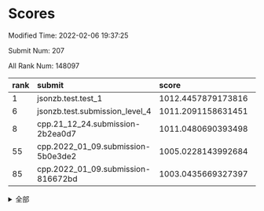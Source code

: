 # Scores

Modified Time: 2022-02-06 19:37:25

Submit Num: 207

All Rank Num: 148097

| rank |               submit               |       score        |       sigma        | pk_num |
| :--- | :--------------------------------- | :----------------- | :----------------- | :----- |
| 1    | jsonzb.test.test_1                 | 1012.4457879173816 | 0.7921000795925074 | 2864   |
| 6    | jsonzb.test.submission_level_4     | 1011.2091158631451 | 0.7667843354462253 | 2862   |
| 8    | cpp.21_12_24.submission-2b2ea0d7   | 1011.0480690393498 | 0.7640346068010747 | 2865   |
| 55   | cpp.2022_01_09.submission-5b0e3de2 | 1005.0228143992684 | 0.7325559509759642 | 2858   |
| 85   | cpp.2022_01_09.submission-816672bd | 1003.0435669327397 | 0.716099490611561  | 2864   |


<details>
<summary>全部</summary>

| rank |                 submit                 |       score        |       sigma        | pk_num |
| :--- | :------------------------------------- | :----------------- | :----------------- | :----- |
| 1    | jsonzb.test.test_1                     | 1012.4457879173816 | 0.7921000795925074 | 2864   |
| 2    | gobigger.level_3.submission_level_3_8  | 1011.9787360629523 | 0.7802091443688488 | 2859   |
| 3    | gobigger.level_3.submission_level_3_37 | 1011.7516744747683 | 0.7731432337783658 | 2865   |
| 4    | gobigger.level_3.submission_level_3_5  | 1011.3538384041666 | 0.7925577148148142 | 2863   |
| 5    | gobigger.level_3.submission_level_3_6  | 1011.3047182330712 | 0.7780047742574835 | 2865   |
| 6    | jsonzb.test.submission_level_4         | 1011.2091158631451 | 0.7667843354462253 | 2862   |
| 7    | gobigger.level_3.submission_level_3_38 | 1011.1737961221679 | 0.7715988214868955 | 2863   |
| 8    | cpp.21_12_24.submission-2b2ea0d7       | 1011.0480690393498 | 0.7640346068010747 | 2865   |
| 9    | gobigger.level_3.submission_level_3_19 | 1011.0071340110964 | 0.7593255990956502 | 2863   |
| 10   | gobigger.level_3.submission_level_3_12 | 1010.9916321167069 | 0.7602756823068549 | 2859   |
| 11   | gobigger.level_3.submission_level_3_48 | 1010.9796301510164 | 0.754890496916249  | 2858   |
| 12   | gobigger.level_3.submission_level_3_44 | 1010.9761654315857 | 0.7664342514432949 | 2863   |
| 13   | gobigger.level_3.submission_level_3_35 | 1010.9446306555809 | 0.772172043414852  | 2858   |
| 14   | gobigger.level_3.submission_level_3_22 | 1010.9334078372839 | 0.7434785841516542 | 2859   |
| 15   | gobigger.level_3.submission_level_3_46 | 1010.8106440491086 | 0.7670219542088237 | 2860   |
| 16   | gobigger.level_3.submission_level_3_45 | 1010.7550262430085 | 0.7839342482467041 | 2861   |
| 17   | gobigger.level_3.submission_level_3_3  | 1010.7232675823465 | 0.7776331405210144 | 2862   |
| 18   | gobigger.level_3.submission_level_3_30 | 1010.6973255653637 | 0.7806434554336161 | 2864   |
| 19   | gobigger.level_3.submission_level_3_2  | 1010.6694521999884 | 0.7435829085956815 | 2857   |
| 20   | gobigger.level_3.submission_level_3_25 | 1010.643638266623  | 0.7707715182816541 | 2861   |
| 21   | gobigger.level_3.submission_level_3_43 | 1010.5898951180943 | 0.7752095129090144 | 2858   |
| 22   | gobigger.level_3.submission_level_3_13 | 1010.5785724915135 | 0.758977901068101  | 2867   |
| 23   | gobigger.level_3.submission_level_3_23 | 1010.5742445988423 | 0.7513545353740382 | 2869   |
| 24   | gobigger.level_3.submission_level_3_21 | 1010.4405215472507 | 0.783706637861985  | 2863   |
| 25   | gobigger.level_3.submission_level_3_36 | 1010.1903720467511 | 0.7669557738709439 | 2864   |
| 26   | gobigger.level_3.submission_level_3_32 | 1010.1870010304907 | 0.7670780675960577 | 2862   |
| 27   | gobigger.level_3.submission_level_3_16 | 1010.1714826437857 | 0.7662522615698668 | 2858   |
| 28   | gobigger.level_3.submission_level_3_17 | 1010.125110087072  | 0.7524654527910303 | 2864   |
| 29   | gobigger.level_3.submission_level_3_33 | 1010.0992425198423 | 0.7713909931807367 | 2863   |
| 30   | gobigger.level_3.submission_level_3_42 | 1010.0299904056968 | 0.7644601783126561 | 2866   |
| 31   | gobigger.level_3.submission_level_3_49 | 1009.9069466060623 | 0.7616183397883254 | 2858   |
| 32   | gobigger.level_3.submission_level_3_40 | 1009.7316101961319 | 0.7641144785409189 | 2862   |
| 33   | gobigger.level_3.submission_level_3_9  | 1009.6388902120751 | 0.7430924269565172 | 2867   |
| 34   | gobigger.level_3.submission_level_3_34 | 1009.6323579262488 | 0.7488721866931842 | 2863   |
| 35   | gobigger.level_3.submission_level_3_4  | 1009.5957040421772 | 0.7420451526892248 | 2862   |
| 36   | gobigger.level_3.submission_level_3_39 | 1009.5352366853459 | 0.7593180457766561 | 2860   |
| 37   | gobigger.level_3.submission_level_3_18 | 1009.5215998810537 | 0.7386819454818204 | 2861   |
| 38   | gobigger.level_3.submission_level_3_15 | 1009.4927814264375 | 0.7561820389887728 | 2858   |
| 39   | gobigger.level_3.submission_level_3_41 | 1009.447356263607  | 0.7678376787925082 | 2860   |
| 40   | gobigger.level_3.submission_level_3_31 | 1009.3249969056077 | 0.739876534878852  | 2863   |
| 41   | gobigger.level_3.submission_level_3_27 | 1009.2675392114946 | 0.7465443894901128 | 2861   |
| 42   | gobigger.level_3.submission_level_3_26 | 1009.2100577984488 | 0.7286327312605994 | 2862   |
| 43   | gobigger.level_3.submission_level_3_0  | 1009.1947786854672 | 0.7510219573871946 | 2863   |
| 44   | gobigger.level_3.submission_level_3_14 | 1008.8840140493022 | 0.748804774880636  | 2861   |
| 45   | gobigger.level_3.submission_level_3_24 | 1008.8730623519339 | 0.7524526631563703 | 2864   |
| 46   | gobigger.level_3.submission_level_3_47 | 1008.8294076482983 | 0.7475760400043605 | 2859   |
| 47   | gobigger.level_3.submission_level_3_29 | 1008.7993883236956 | 0.761859688591924  | 2865   |
| 48   | gobigger.level_3.submission_level_3_7  | 1008.7866513600148 | 0.7491034598900601 | 2863   |
| 49   | gobigger.level_3.submission_level_3_11 | 1008.7774543326916 | 0.7402800267318467 | 2859   |
| 50   | gobigger.level_3.submission_level_3_28 | 1008.7384881039766 | 0.7530327783641716 | 2858   |
| 51   | gobigger.level_3.submission_level_3_1  | 1008.6640320324431 | 0.7370443336615632 | 2857   |
| 52   | gobigger.level_3.submission_level_3_10 | 1008.225006411548  | 0.7317348680369344 | 2858   |
| 53   | gobigger.level_3.submission_level_3_20 | 1008.2237175894842 | 0.7480346553130751 | 2858   |
| 54   | gobigger.level_1.submission_level_1_11 | 1005.0590204176109 | 0.7343653815005715 | 2859   |
| 55   | cpp.2022_01_09.submission-5b0e3de2     | 1005.0228143992684 | 0.7325559509759642 | 2858   |
| 56   | gobigger.level_1.submission_level_1_29 | 1004.8601364558896 | 0.7221352645759851 | 2862   |
| 57   | gobigger.level_1.submission_level_1_39 | 1004.653632251419  | 0.7224435463463547 | 2857   |
| 58   | gobigger.level_1.submission_level_1_23 | 1004.3977216018673 | 0.7173719528652848 | 2863   |
| 59   | gobigger.level_1.submission_level_1_1  | 1004.178295934668  | 0.727167590134798  | 2867   |
| 60   | gobigger.level_1.submission_level_1_28 | 1004.0934316266245 | 0.7151068810856437 | 2866   |
| 61   | gobigger.level_1.submission_level_1_9  | 1004.0302531969487 | 0.7086883096167759 | 2856   |
| 62   | gobigger.level_1.submission_level_1_22 | 1004.0075540359882 | 0.7250983872650567 | 2862   |
| 63   | gobigger.level_1.submission_level_1_43 | 1003.9610571702954 | 0.7139872977441359 | 2862   |
| 64   | gobigger.level_1.submission_level_1_31 | 1003.907294327524  | 0.7152035876058092 | 2858   |
| 65   | gobigger.level_1.submission_level_1_8  | 1003.8977919554956 | 0.7081683265755001 | 2859   |
| 66   | gobigger.level_1.submission_level_1_15 | 1003.8668126046921 | 0.7218025831240646 | 2865   |
| 67   | gobigger.level_1.submission_level_1_33 | 1003.8044379759091 | 0.7173109612899427 | 2864   |
| 68   | gobigger.level_1.submission_level_1_24 | 1003.7849549200611 | 0.723646805884611  | 2862   |
| 69   | gobigger.level_1.submission_level_1_10 | 1003.7617086450725 | 0.7185015532142262 | 2858   |
| 70   | gobigger.level_1.submission_level_1_32 | 1003.6885375559632 | 0.7212340543003335 | 2866   |
| 71   | gobigger.level_1.submission_level_1_26 | 1003.6147361487891 | 0.71617179431035   | 2863   |
| 72   | gobigger.level_1.submission_level_1_25 | 1003.528240038601  | 0.7177492147438099 | 2861   |
| 73   | gobigger.level_1.submission_level_1_42 | 1003.5262798888025 | 0.7295015903920912 | 2862   |
| 74   | gobigger.level_1.submission_level_1_49 | 1003.4829695848247 | 0.7167159649095339 | 2863   |
| 75   | gobigger.level_1.submission_level_1_21 | 1003.472372359021  | 0.7169582878677608 | 2858   |
| 76   | gobigger.level_1.submission_level_1_17 | 1003.4145840998323 | 0.7099460246377947 | 2860   |
| 77   | gobigger.level_1.submission_level_1_3  | 1003.3843032040656 | 0.7192675538584907 | 2867   |
| 78   | gobigger.level_1.submission_level_1_34 | 1003.3769404234955 | 0.7241650921320224 | 2859   |
| 79   | gobigger.level_1.submission_level_1_46 | 1003.3486535119168 | 0.7054419079724019 | 2857   |
| 80   | gobigger.level_1.submission_level_1_5  | 1003.3225994282648 | 0.7246777060362375 | 2854   |
| 81   | gobigger.level_1.submission_level_1_27 | 1003.1896088849472 | 0.7360282114917048 | 2862   |
| 82   | gobigger.level_1.submission_level_1_44 | 1003.171823546815  | 0.7135123181544989 | 2865   |
| 83   | gobigger.level_1.submission_level_1_48 | 1003.0975104328418 | 0.7115424529255752 | 2865   |
| 84   | gobigger.level_1.submission_level_1_16 | 1003.0826236346696 | 0.7139870947143472 | 2867   |
| 85   | cpp.2022_01_09.submission-816672bd     | 1003.0435669327397 | 0.716099490611561  | 2864   |
| 86   | gobigger.level_1.submission_level_1_14 | 1003.041690457175  | 0.7186349918330095 | 2861   |
| 87   | gobigger.level_1.submission_level_1_37 | 1003.0153412547904 | 0.7085039890031273 | 2865   |
| 88   | gobigger.level_1.submission_level_1_47 | 1002.9483571325054 | 0.7211050224411907 | 2864   |
| 89   | gobigger.level_1.submission_level_1_6  | 1002.9393884541481 | 0.719824837662878  | 2860   |
| 90   | gobigger.level_1.submission_level_1_12 | 1002.8203718157484 | 0.7221507053723057 | 2862   |
| 91   | gobigger.level_1.submission_level_1_0  | 1002.7996272745842 | 0.7138377701400832 | 2860   |
| 92   | gobigger.level_1.submission_level_1_40 | 1002.7711988492579 | 0.7156330377832516 | 2863   |
| 93   | gobigger.level_1.submission_level_1_41 | 1002.7298100815515 | 0.7161710860977735 | 2862   |
| 94   | gobigger.level_1.submission_level_1_18 | 1002.7114119804374 | 0.726794849956125  | 2865   |
| 95   | gobigger.level_1.submission_level_1_19 | 1002.7113717222637 | 0.7180100227137813 | 2862   |
| 96   | gobigger.level_1.submission_level_1_35 | 1002.6713378697611 | 0.7108611029483681 | 2859   |
| 97   | gobigger.level_1.submission_level_1_7  | 1002.6318442069529 | 0.7059196103060613 | 2857   |
| 98   | gobigger.level_1.submission_level_1_2  | 1002.6080919057415 | 0.718919570334688  | 2862   |
| 99   | gobigger.level_1.submission_level_1_13 | 1002.5666570736581 | 0.7031109104837937 | 2866   |
| 100  | gobigger.level_1.submission_level_1_36 | 1002.4346656755587 | 0.7143475308666777 | 2862   |
| 101  | gobigger.level_1.submission_level_1_4  | 1002.1380977060114 | 0.7056728345437687 | 2867   |
| 102  | gobigger.level_1.submission_level_1_30 | 1001.7545602719731 | 0.7101268436367985 | 2857   |
| 103  | gobigger.level_1.submission_level_1_38 | 1001.7229240404115 | 0.7089982315392622 | 2865   |
| 104  | gobigger.level_1.submission_level_1_45 | 1001.5987144178033 | 0.7037011526450561 | 2858   |
| 105  | gobigger.level_1.submission_level_1_20 | 1001.3398038646269 | 0.7093343199096853 | 2857   |
| 106  | gobigger.random.submission_random_24   | 998.2601235721589  | 0.7073048316711052 | 2865   |
| 107  | gobigger.random.submission_random_32   | 997.4168203457189  | 0.7223175548692419 | 2867   |
| 108  | gobigger.random.submission_random_25   | 997.1414088526215  | 0.7001526346445389 | 2863   |
| 109  | gobigger.random.submission_random_23   | 997.1091966508736  | 0.7175560653133372 | 2855   |
| 110  | gobigger.random.submission_random_48   | 997.0276664632567  | 0.7110838849073091 | 2865   |
| 111  | gobigger.random.submission_random_7    | 996.8296877598895  | 0.7026754585682535 | 2859   |
| 112  | gobigger.random.submission_random_28   | 996.795122229649   | 0.7204701163611047 | 2857   |
| 113  | gobigger.random.submission_random_46   | 996.56603500918    | 0.729790557539306  | 2865   |
| 114  | gobigger.random.submission_random_40   | 996.5221038071998  | 0.7074330347514421 | 2862   |
| 115  | gobigger.random.submission_random_16   | 996.4329387599965  | 0.7119004158142808 | 2862   |
| 116  | gobigger.random.submission_random_8    | 996.3879218929544  | 0.7042136573267114 | 2859   |
| 117  | gobigger.random.submission_random_47   | 996.3749528245773  | 0.6950581021349673 | 2865   |
| 118  | gobigger.random.submission_random_18   | 996.3121482048375  | 0.7045602458950856 | 2866   |
| 119  | gobigger.random.submission_random_44   | 996.3073656266587  | 0.721883378735626  | 2862   |
| 120  | gobigger.random.submission_random_42   | 996.28316217403    | 0.707700737499412  | 2865   |
| 121  | gobigger.random.submission_random_41   | 996.2539793234969  | 0.7085020730239434 | 2859   |
| 122  | gobigger.random.submission_random_20   | 996.224697139889   | 0.7112709370183343 | 2864   |
| 123  | gobigger.random.submission_random_45   | 996.1757685218456  | 0.7118898549244241 | 2857   |
| 124  | gobigger.random.submission_random_21   | 996.1476044883724  | 0.7068847324608047 | 2863   |
| 125  | gobigger.random.submission_random_6    | 996.1460745077487  | 0.7071369723622538 | 2868   |
| 126  | gobigger.random.submission_random_3    | 996.0600411745991  | 0.7135240250893402 | 2861   |
| 127  | gobigger.random.submission_random_13   | 996.0094180836799  | 0.7149429254280962 | 2861   |
| 128  | gobigger.random.submission_random_35   | 995.845795943305   | 0.7172236628587838 | 2855   |
| 129  | gobigger.random.submission_random_9    | 995.7834363741835  | 0.7197652786574543 | 2859   |
| 130  | gobigger.random.submission_random_38   | 995.6907510581921  | 0.7164289077697237 | 2865   |
| 131  | gobigger.random.submission_random_27   | 995.6526919156404  | 0.7191242453703173 | 2860   |
| 132  | gobigger.random.submission_random_26   | 995.6439647344736  | 0.7073231870213077 | 2861   |
| 133  | gobigger.random.submission_random_22   | 995.6177739861804  | 0.7231398404995416 | 2862   |
| 134  | gobigger.random.submission_random_0    | 995.5892047758034  | 0.7185948794334093 | 2859   |
| 135  | gobigger.random.submission_random_39   | 995.5673373763772  | 0.7120527881986431 | 2859   |
| 136  | gobigger.random.submission_random_37   | 995.5404309924976  | 0.7117273736448373 | 2862   |
| 137  | gobigger.random.submission_random_33   | 995.5085576875988  | 0.6975635819621793 | 2865   |
| 138  | gobigger.random.submission_random_31   | 995.4779101311805  | 0.7288242129813693 | 2862   |
| 139  | gobigger.random.submission_random_10   | 995.411342100299   | 0.7162928598417793 | 2860   |
| 140  | gobigger.random.submission_random_17   | 995.4071335968849  | 0.7297018251883224 | 2858   |
| 141  | gobigger.random.submission_random_19   | 995.3869763386763  | 0.6996061364359142 | 2862   |
| 142  | gobigger.random.submission_random_15   | 995.3411110412126  | 0.7167356957827825 | 2860   |
| 143  | gobigger.random.submission_random_43   | 995.3004072318787  | 0.7162575172284887 | 2860   |
| 144  | gobigger.random.submission_random_2    | 995.2898763491391  | 0.7038149985882995 | 2863   |
| 145  | gobigger.random.submission_random_11   | 995.221521698657   | 0.7329958002682383 | 2862   |
| 146  | gobigger.random.submission_random_36   | 995.1680084444764  | 0.715195965624146  | 2862   |
| 147  | gobigger.random.submission_random_49   | 995.1542960876379  | 0.7170153797486563 | 2866   |
| 148  | gobigger.random.submission_random_30   | 995.1182156430475  | 0.7082678649649898 | 2864   |
| 149  | gobigger.random.submission_random_5    | 994.9723304040989  | 0.7153660436439039 | 2860   |
| 150  | gobigger.random.submission_random_12   | 994.6581354516119  | 0.7202797697364278 | 2865   |
| 151  | gobigger.random.submission_random_14   | 994.6231694800277  | 0.7286396269823814 | 2859   |
| 152  | gobigger.random.submission_random_1    | 994.6138944768342  | 0.7264651663834751 | 2859   |
| 153  | gobigger.level_2.submission_level_2_19 | 994.534107330252   | 0.7254147998811193 | 2863   |
| 154  | gobigger.random.submission_random_4    | 994.4346277529062  | 0.7273569856612194 | 2859   |
| 155  | gobigger.random.submission_random_34   | 994.2729804091032  | 0.7225044980369892 | 2862   |
| 156  | gobigger.level_2.submission_level_2_16 | 994.0731781192571  | 0.7254667356669795 | 2858   |
| 157  | gobigger.random.submission_random_29   | 994.0446412290962  | 0.7057379044852763 | 2864   |
| 158  | gobigger.level_2.submission_level_2_13 | 993.596542304685   | 0.7335554177686885 | 2861   |
| 159  | gobigger.level_2.submission_level_2_37 | 993.5461407557184  | 0.7391788670512643 | 2863   |
| 160  | gobigger.level_2.submission_level_2_48 | 993.5008156748395  | 0.7227204847921292 | 2864   |
| 161  | gobigger.level_2.submission_level_2_1  | 993.4604308388982  | 0.7295001659146326 | 2864   |
| 162  | gobigger.level_2.submission_level_2_9  | 993.4227169939207  | 0.7314508210040147 | 2863   |
| 163  | gobigger.level_2.submission_level_2_23 | 993.3418029377597  | 0.7304284368602476 | 2867   |
| 164  | gobigger.level_2.submission_level_2_41 | 993.325021109203   | 0.7201194770600919 | 2859   |
| 165  | gobigger.level_2.submission_level_2_42 | 993.257149486401   | 0.7161750297890233 | 2864   |
| 166  | gobigger.level_2.submission_level_2_47 | 993.220994236234   | 0.7353250675114071 | 2863   |
| 167  | gobigger.level_2.submission_level_2_36 | 993.0587205815604  | 0.7378247333843118 | 2860   |
| 168  | gobigger.level_2.submission_level_2_12 | 992.9794788822543  | 0.7398941123715006 | 2859   |
| 169  | gobigger.level_2.submission_level_2_49 | 992.9370488861616  | 0.7361662374274424 | 2862   |
| 170  | gobigger.level_2.submission_level_2_18 | 992.9357307187877  | 0.7331093494689125 | 2861   |
| 171  | gobigger.level_2.submission_level_2_28 | 992.7285183934431  | 0.7433625863993805 | 2863   |
| 172  | gobigger.level_2.submission_level_2_7  | 992.6726864216944  | 0.7437483463215061 | 2866   |
| 173  | gobigger.level_2.submission_level_2_45 | 992.6690504992096  | 0.7347421419104968 | 2864   |
| 174  | gobigger.level_2.submission_level_2_0  | 992.5647062611401  | 0.7342363441264469 | 2862   |
| 175  | gobigger.level_2.submission_level_2_38 | 992.3392752373069  | 0.745504275526725  | 2860   |
| 176  | gobigger.level_2.submission_level_2_24 | 992.3270528181532  | 0.746232903248672  | 2862   |
| 177  | gobigger.level_2.submission_level_2_25 | 992.2560919705239  | 0.7658380954642091 | 2859   |
| 178  | gobigger.level_2.submission_level_2_11 | 991.9753332794448  | 0.7492067690667564 | 2865   |
| 179  | gobigger.level_2.submission_level_2_44 | 991.9044330733335  | 0.7340290906248745 | 2864   |
| 180  | gobigger.level_2.submission_level_2_26 | 991.8890046468009  | 0.7381541324683447 | 2865   |
| 181  | gobigger.level_2.submission_level_2_20 | 991.8805755074329  | 0.7611971366884113 | 2857   |
| 182  | gobigger.level_2.submission_level_2_33 | 991.8556226402515  | 0.7529989056027275 | 2865   |
| 183  | gobigger.level_2.submission_level_2_27 | 991.8489888945527  | 0.7629979978548572 | 2866   |
| 184  | gobigger.level_2.submission_level_2_39 | 991.8140431993293  | 0.772888700116219  | 2860   |
| 185  | gobigger.level_2.submission_level_2_10 | 991.8053088803711  | 0.7386780265171738 | 2865   |
| 186  | gobigger.level_2.submission_level_2_14 | 991.8003856096014  | 0.7456791547557755 | 2863   |
| 187  | gobigger.level_2.submission_level_2_30 | 991.6874747257236  | 0.7594337162229543 | 2862   |
| 188  | gobigger.level_2.submission_level_2_46 | 991.6107574895323  | 0.7563910199713124 | 2863   |
| 189  | gobigger.level_2.submission_level_2_40 | 991.606653378064   | 0.7309179645212228 | 2867   |
| 190  | gobigger.level_2.submission_level_2_43 | 991.6021109656967  | 0.7573136547081751 | 2863   |
| 191  | gobigger.level_2.submission_level_2_4  | 991.5951253213276  | 0.7377030136395006 | 2862   |
| 192  | gobigger.level_2.submission_level_2_31 | 991.561001847419   | 0.7576846467994001 | 2861   |
| 193  | gobigger.level_2.submission_level_2_6  | 991.5370155974492  | 0.749000006927993  | 2860   |
| 194  | gobigger.level_2.submission_level_2_2  | 991.4480659291337  | 0.7342717624810727 | 2857   |
| 195  | gobigger.level_2.submission_level_2_3  | 991.364066591855   | 0.7703488164358089 | 2864   |
| 196  | gobigger.level_2.submission_level_2_34 | 991.3331487876715  | 0.7407786838999424 | 2863   |
| 197  | gobigger.level_2.submission_level_2_21 | 991.3066010513805  | 0.7731262957923694 | 2864   |
| 198  | gobigger.level_2.submission_level_2_17 | 991.300062872635   | 0.7412008478865828 | 2861   |
| 199  | gobigger.level_2.submission_level_2_5  | 991.2820614237537  | 0.7557293741415358 | 2856   |
| 200  | gobigger.level_2.submission_level_2_8  | 991.0764209440101  | 0.7830317119774057 | 2860   |
| 201  | gobigger.level_2.submission_level_2_29 | 991.0432281364273  | 0.7441514898507323 | 2862   |
| 202  | gobigger.level_2.submission_level_2_15 | 991.014059886305   | 0.759474846230036  | 2860   |
| 203  | gobigger.level_2.submission_level_2_32 | 991.0096879972295  | 0.7422141667909126 | 2860   |
| 204  | gobigger.level_2.submission_level_2_35 | 990.1490837481313  | 0.7507072778843585 | 2862   |
| 205  | gobigger.level_2.submission_level_2_22 | 990.0841370818896  | 0.7511047146846535 | 2866   |
| 206  | gobigger.none.submission_none_0        | 975.2671686585717  | 1.46493676786008   | 2859   |
| 207  | gobigger.none.submission_none_1        | 974.4981699220028  | 1.630675619556442  | 2866   |

</details>